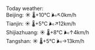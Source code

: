 Today weather:  
Beijing: ☀️ 🌡️+10°C 🌬️↖0km/h  
Tianjin: ☀️ 🌡️+5°C 🌬️↗12km/h  
Shijiazhuang: ☀️ 🌡️+8°C 🌬️↑4km/h  
Tangshan: ☀️ 🌡️+5°C 🌬️→13km/h  
